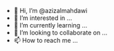 - 👋 Hi, I’m @azizalmahdawi
- 👀 I’m interested in ...
- 🌱 I’m currently learning ...
- 💞️ I’m looking to collaborate on ...
- 📫 How to reach me ...


<!---
azizalmahdawi/azizalmahdawi is a ✨ special ✨ repository because its `README.md` (this file) appears on your GitHub profile.
You can click the Preview link to take a look at your changes.
--->
